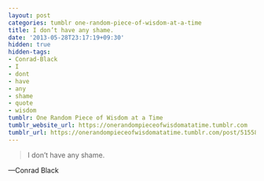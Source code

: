```yaml
---
layout: post
categories: tumblr one-random-piece-of-wisdom-at-a-time
title: I don’t have any shame.
date: '2013-05-28T23:17:19+09:30'
hidden: true
hidden-tags:
- Conrad-Black
- I
- dont
- have
- any
- shame
- quote
- wisdom
tumblr: One Random Piece of Wisdom at a Time
tumblr_website_url: https://onerandompieceofwisdomatatime.tumblr.com
tumblr_url: https://onerandompieceofwisdomatatime.tumblr.com/post/51558520129/i-dont-have-any-shame
---
```

> I don’t have any shame.

—Conrad Black

